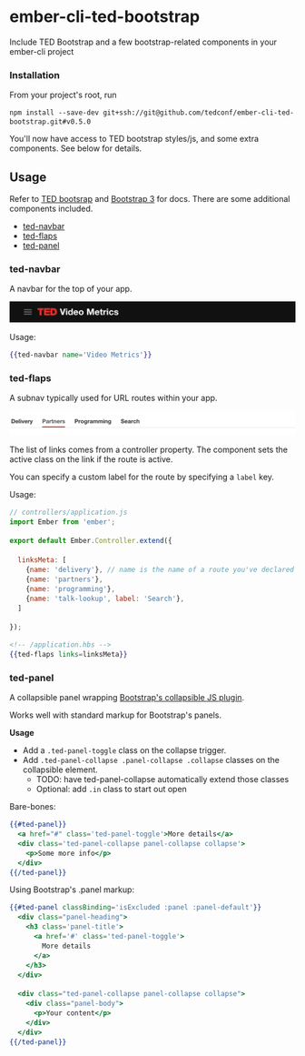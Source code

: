 ember-cli-ted-bootstrap
=======================

Include TED Bootstrap and a few bootstrap-related components in your ember-cli project

### Installation

From your project's root, run

```
npm install --save-dev git+ssh://git@github.com/tedconf/ember-cli-ted-bootstrap.git#v0.5.0
```

You'll now have access to TED bootstrap styles/js, and some extra components. See below for details.

## Usage

Refer to [TED bootsrap]() and [Bootstrap 3]() for docs. There are some additional components included.

- [ted-navbar](#ted-navbar)
- [ted-flaps](#ted-flaps)
- [ted-panel](#ted-panel)

<h3 id='ted-navbar'>ted-navbar</h3>

A navbar for the top of your app.

![ted-navbar](docs/ted-navbar.png)

Usage:

```hbs
{{ted-navbar name='Video Metrics'}}
```

<h3 id="ted-flaps">ted-flaps</h3>

A subnav typically used for URL routes within your app.

![ted-flaps](docs/ted-flaps.png)

The list of links comes from a controller property. The component sets the
active class on the link if the route is active.

You can specify a custom label for the route by specifying a `label` key.

Usage:

```js
// controllers/application.js
import Ember from 'ember';

export default Ember.Controller.extend({

  linksMeta: [
    {name: 'delivery'}, // name is the name of a route you've declared in router.js
    {name: 'partners'},
    {name: 'programming'},
    {name: 'talk-lookup', label: 'Search'},
  ]

});
```

```hbs
<!-- /application.hbs -->
{{ted-flaps links=linksMeta}}
```

<h3 id="ted-panel">ted-panel</h3>

A collapsible panel wrapping [Bootstrap's collapsible JS plugin](http://getbootstrap.com/javascript/#collapse).

Works well with standard markup for Bootstrap's panels.

**Usage**

- Add a `.ted-panel-toggle` class on the collapse trigger.
- Add `.ted-panel-collapse .panel-collapse .collapse` classes on the collapsible element.
  - TODO: have ted-panel-collapse automatically extend those classes
  - Optional: add `.in` class to start out open

Bare-bones:

```hbs
{{#ted-panel}}
  <a href="#" class='ted-panel-toggle'>More details</a>
  <div class='ted-panel-collapse panel-collapse collapse'>
    <p>Some more info</p>
  </div>
{{/ted-panel}}  
```

Using Bootstrap's .panel markup:

```hbs
{{#ted-panel classBinding='isExcluded :panel :panel-default'}}
  <div class="panel-heading">
    <h3 class='panel-title'>
      <a href='#' class='ted-panel-toggle'>
        More details
      </a>
    </h3>
  </div>

  <div class="ted-panel-collapse panel-collapse collapse">
    <div class="panel-body">
      <p>Your content</p>
    </div>
  </div>
{{/ted-panel}}
```
